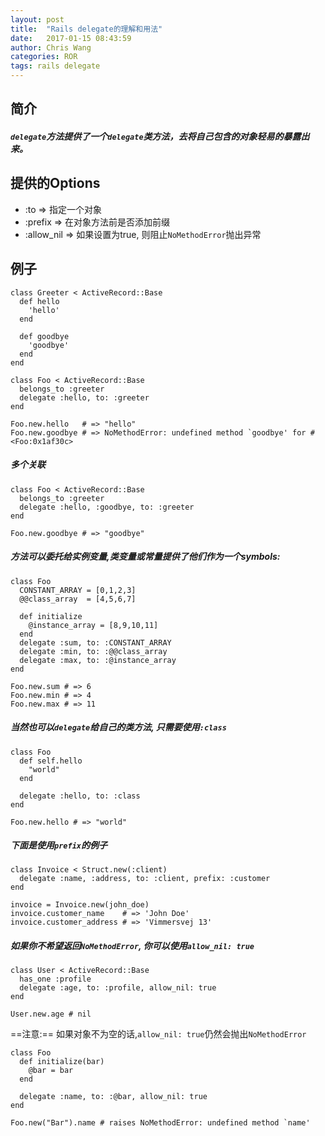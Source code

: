```yaml
---
layout: post
title:  "Rails delegate的理解和用法"
date:   2017-01-15 08:43:59
author: Chris Wang
categories: ROR
tags: rails delegate
---
```


## 简介

##### `delegate`方法提供了一个`delegate`类方法，去将自己包含的对象轻易的暴露出来。

## 提供的Options

* :to => 指定一个对象
* :prefix => 在对象方法前是否添加前缀
* :allow_nil => 如果设置为true, 则阻止` NoMethodError `抛出异常

## 例子

```
class Greeter < ActiveRecord::Base
  def hello
    'hello'
  end

  def goodbye
    'goodbye'
  end
end

class Foo < ActiveRecord::Base
  belongs_to :greeter
  delegate :hello, to: :greeter
end

Foo.new.hello   # => "hello"
Foo.new.goodbye # => NoMethodError: undefined method `goodbye' for #<Foo:0x1af30c>
```
##### 多个关联

```
class Foo < ActiveRecord::Base
  belongs_to :greeter
  delegate :hello, :goodbye, to: :greeter
end

Foo.new.goodbye # => "goodbye"
```

##### 方法可以委托给实例变量,类变量或常量提供了他们作为一个symbols:

```
class Foo
  CONSTANT_ARRAY = [0,1,2,3]
  @@class_array  = [4,5,6,7]

  def initialize
    @instance_array = [8,9,10,11]
  end
  delegate :sum, to: :CONSTANT_ARRAY
  delegate :min, to: :@@class_array
  delegate :max, to: :@instance_array
end

Foo.new.sum # => 6
Foo.new.min # => 4
Foo.new.max # => 11
```

##### 当然也可以`delegate`给自己的类方法, 只需要使用`:class`

```
class Foo
  def self.hello
    "world"
  end

  delegate :hello, to: :class
end

Foo.new.hello # => "world"
```

##### 下面是使用`prefix`的例子

```
class Invoice < Struct.new(:client)
  delegate :name, :address, to: :client, prefix: :customer
end

invoice = Invoice.new(john_doe)
invoice.customer_name    # => 'John Doe'
invoice.customer_address # => 'Vimmersvej 13'
```

##### 如果你不希望返回` NoMethodError `, 你可以使用`allow_nil: true`

```
class User < ActiveRecord::Base
  has_one :profile
  delegate :age, to: :profile, allow_nil: true
end

User.new.age # nil
```

==注意:== 如果对象不为空的话,`allow_nil: true`仍然会抛出`NoMethodError`

```
class Foo
  def initialize(bar)
    @bar = bar
  end

  delegate :name, to: :@bar, allow_nil: true
end

Foo.new("Bar").name # raises NoMethodError: undefined method `name'
```

